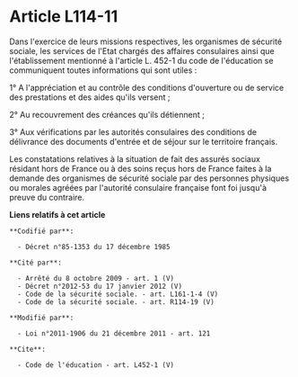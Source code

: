 # Article L114-11

Dans l'exercice de leurs missions respectives, les organismes de sécurité sociale, les services de l'Etat chargés des
affaires consulaires ainsi que l'établissement mentionné à l'article L. 452-1 du code de l'éducation se communiquent toutes
informations qui sont utiles : 

1° A l'appréciation et au contrôle des conditions d'ouverture ou de service des prestations et des aides qu'ils versent ; 

2° Au recouvrement des créances qu'ils détiennent ; 

3° Aux vérifications par les autorités consulaires des conditions de délivrance des documents d'entrée et de séjour sur le
territoire français. 

Les constatations relatives à la situation de fait des assurés sociaux résidant hors de France ou à des soins reçus hors de
France faites à la demande des organismes de sécurité sociale par des personnes physiques ou morales agréées par l'autorité
consulaire française font foi jusqu'à preuve du contraire.

**Liens relatifs à cet article**

	**Codifié par**:

	  - Décret n°85-1353 du 17 décembre 1985

	**Cité par**:

	  - Arrêté du 8 octobre 2009 - art. 1 (V)
	  - Décret n°2012-53 du 17 janvier 2012 (V)
	  - Code de la sécurité sociale. - art. L161-1-4 (V)
	  - Code de la sécurité sociale. - art. R114-19 (V)

	**Modifié par**:

	  - Loi n°2011-1906 du 21 décembre 2011 - art. 121

	**Cite**:

	  - Code de l'éducation - art. L452-1 (V)
